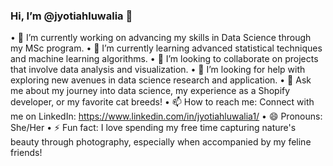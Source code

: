 ### Hi, I’m @jyotiahluwalia 👋

•	🔭 I’m currently working on advancing my skills in Data Science through my MSc program.
•	🌱 I’m currently learning advanced statistical techniques and machine learning algorithms.
•	👯 I’m looking to collaborate on projects that involve data analysis and visualization.
•	🤔 I’m looking for help with exploring new avenues in data science research and application.
•	💬 Ask me about my journey into data science, my experience as a Shopify developer, or my favorite cat breeds!
•	📫 How to reach me: Connect with me on LinkedIn: https://www.linkedin.com/in/jyotiahluwalia1/
•	😄 Pronouns: She/Her
•	⚡ Fun fact: I love spending my free time capturing nature's beauty through photography, especially when accompanied by my feline friends!
